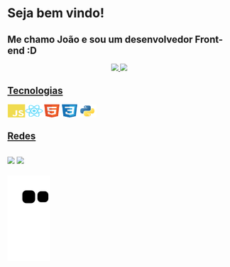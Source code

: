 <h1><strong>Seja bem vindo!</strong></h1>

<h2>Me chamo João e sou um desenvolvedor Front-end :D</h3>
<div align="center">
  <a href="https://github.com/joaolucasMota">
  <img height="180em" src="https://github-readme-stats.vercel.app/api?username=joaolucasMota&show_icons=true&theme=default&include_all_commits=true&count_private=true"/>
  <img height="180em" src="https://github-readme-stats.vercel.app/api/top-langs/?username=joaolucasMota&layout=compact&langs_count=7&theme=default"/>
</div>
  <h2>Tecnologias</h2>
  
<div style="display: flex", "justify-content: center","margin: auto" ><br>
  <img align="center" alt="Rafa-Js" height="30" width="40" src="https://raw.githubusercontent.com/devicons/devicon/master/icons/javascript/javascript-plain.svg">
  <img align="center" alt="Rafa-React" height="30" width="40" src="https://raw.githubusercontent.com/devicons/devicon/master/icons/react/react-original.svg">
  <img align="center" alt="Rafa-HTML" height="30" width="40" src="https://raw.githubusercontent.com/devicons/devicon/master/icons/html5/html5-original.svg">
  <img align="center" alt="Rafa-CSS" height="30" width="40" src="https://raw.githubusercontent.com/devicons/devicon/master/icons/css3/css3-original.svg">
  <img align="center" alt="Rafa-Python" height="30" width="40" src="https://raw.githubusercontent.com/devicons/devicon/master/icons/python/python-original.svg">
</div>

<h2 style="justify-content: center"> Redes<h2>
    
<div> 
  <a href = "mailto:joaolucasmmd@gmail.com"><img src="https://img.shields.io/badge/-Gmail-%23333?style=for-the-badge&logo=gmail&logoColor=white" target="_blank"></a>
  <a href="https://www.linkedin.com/in/joao-lucas-mota-125966232/" target="_blank"><img src="https://img.shields.io/badge/-LinkedIn-%230077B5?style=for-the-badge&logo=linkedin&logoColor=white" target="_blank"></a> 
 
  ![Snake animation](https://github.com/joaolucasMota/joaolucasMota/blob/output/github-contribution-grid-snake.svg)
 
</div>
